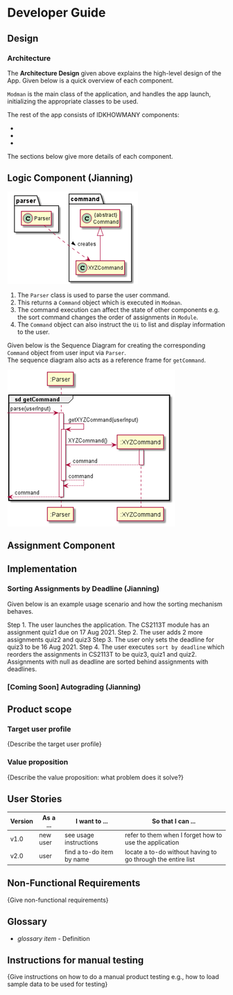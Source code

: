 # Developer Guide

## Design

### Architecture

The **Architecture Design** given above explains the high-level design of the App.
Given below is a quick overview of each component. </br>

`Modman` is the main class of the application, and handles the app launch,
initializing the appropriate classes to be used. </br>

The rest of the app consists of IDKHOWMANY components:

*
*
*

The sections below give more details of each component.

## Logic Component (Jianning)

![logic](uml/ParserAndCommand.png)

1. The `Parser` class is used to parse the user command.
2. This returns a `Command` object which is executed in `Modman`.
3. The command execution can affect the state of other components e.g. the sort command changes the order of assignments in `Module`.
4. The `Command` object can also instruct the `Ui` to list and display information to the user.

Given below is the Sequence Diagram for creating the corresponding `Command` object from user input via `Parser`. </br>
The sequence diagram also acts as a reference frame for `getCommand`.

![getCommand](uml/getCommand.png)

## Assignment Component




## Implementation


### Sorting Assignments by Deadline (Jianning)

Given below is an example usage scenario and how the sorting mechanism behaves.

Step 1. The user launches the application. The CS2113T module has an assignment quiz1 due on 17 Aug 2021.
Step 2. The user adds 2 more assignments quiz2 and quiz3
Step 3. The user only sets the deadline for quiz3 to be 16 Aug 2021.
Step 4. The user executes `sort by deadline` which reorders the assignments in CS2113T to be quiz3, quiz1 and quiz2.
Assignments with null as deadline are sorted behind assignments with deadlines.

### [Coming Soon] Autograding (Jianning)





## Product scope
### Target user profile

{Describe the target user profile}

### Value proposition

{Describe the value proposition: what problem does it solve?}

## User Stories

|Version| As a ... | I want to ... | So that I can ...|
|--------|----------|---------------|------------------|
|v1.0|new user|see usage instructions|refer to them when I forget how to use the application|
|v2.0|user|find a to-do item by name|locate a to-do without having to go through the entire list|

## Non-Functional Requirements

{Give non-functional requirements}

## Glossary

* *glossary item* - Definition

## Instructions for manual testing

{Give instructions on how to do a manual product testing e.g., how to load sample data to be used for testing}
